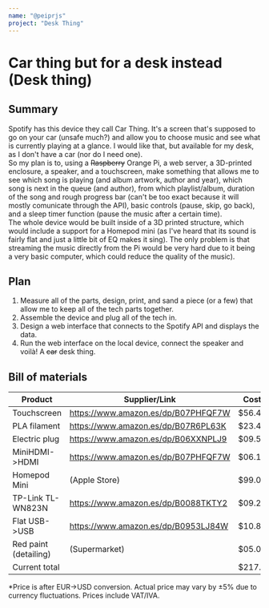 ```yaml
---
name: "@peiprjs"
project: "Desk Thing"
---
```


# Car thing but for a desk instead (Desk thing)

## Summary

Spotify has this device they call Car Thing. It's a screen that's supposed to go on your car (unsafe much?) and allow you to choose music and see what is currently playing at a glance. I would like that, but available for my desk, as I don't have a car (nor do I need one).\
So my plan is to, using a ~~Raspberry~~ Orange Pi, a web server, a 3D-printed enclosure, a speaker, and a touchscreen, make something that allows me to see which song is playing (and album artwork, author and year), which song is next in the queue (and author), from which playlist/album, duration of the song and rough progress bar (can't be too exact because it will mostly comunicate through the API), basic controls (pause, skip, go back), and a sleep timer function (pause the music after a certain time).\
The whole device would be built inside of a 3D printed structure, which would include a support for a Homepod mini (as I've heard that its sound is fairly flat and just a little bit of EQ makes it sing). The only problem is that streaming the music directly from the Pi would be very hard due to it being a very basic computer, which could reduce the quality of the music).

## Plan

1. Measure all of the parts, design, print, and sand a piece (or a few) that allow me to keep all of the tech parts together.
2. Assemble the device and plug all of the tech in.
3. Design a web interface that connects to the Spotify API and displays the data.
4. Run the web interface on the local device, connect the speaker and voilà! A ~~car~~ desk thing.

## Bill of materials
| Product          | Supplier/Link                       | Cost*   |
| ---------------  | ----------------------------------  | ------  |
| Touchscreen      | https://www.amazon.es/dp/B07PHFQF7W | $56.43  |
| PLA filament     | https://www.amazon.es/dp/B07R6PL63K | $23.42  |
| Electric plug    | https://www.amazon.es/dp/B06XXNPLJ9 | $09.56  |
| MiniHDMI->HDMI   | https://www.amazon.es/dp/B07PHFQF7W | $06.10  |
| Homepod Mini     | (Apple Store)                       | $99.00  |
| TP-Link TL-WN823N    | https://www.amazon.es/dp/B0088TKTY2 | $09.25  |
| Flat USB->USB        | https://www.amazon.es/dp/B0953LJ84W | $10.80  |
| Red paint (detailing)| (Supermarket)                       | $05.00  |
| Current total        |                                     | $217.06 | (-$26.57)

*Price is after EUR->USD conversion. Actual price may vary by ±5% due to currency fluctuations. Prices include VAT/IVA.
